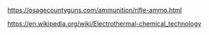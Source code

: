https://osagecountyguns.com/ammunition/rifle-ammo.html

https://en.wikipedia.org/wiki/Electrothermal-chemical_technology
